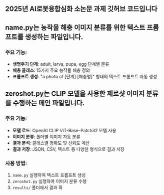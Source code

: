 ## 2025년 AI로봇융합심화 소논문 과제 깃허브 코드입니다
## name.py는 농작물 해충 이미지 분류를 위한 텍스트 프롬프트를 생성하는 파일입니다.

### 주요 기능:
- **생명주기 단계**: adult, larva, pupa, egg 단계별 분류
- **해충 클래스**: 15가지 주요 농작물 해충 정의
- **프롬프트 생성**: "a photo of [단계] [해충명]" 형태의 텍스트 프롬프트 자동 생성

## zeroshot.py는 CLIP 모델을 사용한 제로샷 이미지 분류를 수행하는 메인 파일입니다.

### 주요 기능:
- **모델 로드**: OpenAI CLIP ViT-Base-Patch32 모델 사용
- **이미지 분류**: 폴더별 이미지 자동 분류
- **결과 분석**: 클래스별 정확도 및 신뢰도 계산
- **결과 저장**: JSON, CSV, 텍스트 등 다양한 형식으로 결과 저장


### 사용 방법:
1. `name.py` 실행하여 텍스트 프롬프트 생성
2. `zeroshot.py` 실행하여 이미지 분류 수행
3. `results/` 폴더에서 결과 확